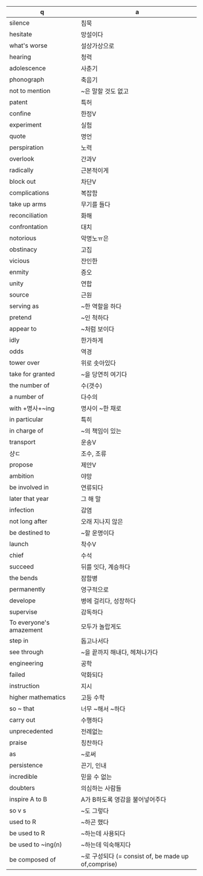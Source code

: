 q | a
---|---
silence		| 침묵
hesitate	| 망설이다
what's worse	| 설상가상으로
hearing		| 청력
adolescence	| 사춘기
phonograph	| 축음기
not to mention	| ~은 말할 것도 없고
patent		| 특허
confine		| 한정V
experiment	| 실험
quote		| 명언
perspiration	| 노력
overlook	| 간과V
radically	| 근본적이게
block out	| 차단V
complications	| 복잡함
take up arms	| 무기를 들다
reconciliation	| 화해
confrontation	| 대치
notorious	| 악명노ㅠ은
obstinacy	| 고집
vicious		| 잔인한
enmity		| 증오
unity		| 연합
source		| 근원
serving as	| ~한 역할을 하다
pretend		| ~인 척하다
appear to	| ~처럼 보이다
idly		| 한가하게
odds		| 역경
tower over	| 위로 솟아있다
take for granted	| ~을 당연히 여기다
the number of	| 수(갯수)
a number of	| 다수의
with +명사+~ing	| 명사이 ~한 채로
in particular	| 특히
in charge of	| ~의 책임이 있는
transport	| 운송V
샹ㄷ		| 조수, 조류
propose		| 제안V
ambition	| 야망
be involved in	| 연류되다
later that year	| 그 해 말
infection	| 감염
not long after	| 오래 지나지 않은
be destined to	| ~할 운명이다
launch		| 착수V
chief		| 수석
succeed		| 뒤를 잇다, 계승하다
the bends	| 잠함병
permanently	| 영구적으로
develope	| 병에 걸리다, 성장하다
supervise	| 감독하다
To everyone's amazement	| 모두가 놀랍게도
step in		| 돕고나서다
see through	| ~을 끝까지 해내다, 헤쳐나가다
engineering	| 공학
failed		| 악화되다
instruction	| 지시
higher mathematics	| 고등 수학
so ~ that	| 너무 ~해서 ~하다
carry out	| 수행하다
unprecedented	| 전례없는
praise		| 칭찬하다
as		| ~로써
persistence	| 끈기, 인내
incredible	| 믿을 수 없는
doubters	| 의심하는 사람들
inspire A to B	| A가 B하도록 영감을 불어넣어주다
so v s		| ~도 그렇다
used to R	| ~하곤 했다
be used to R	| ~하는데 사용되다
be used to ~ing(n)	| ~하는데 익숙해지다
be composed of	| ~로 구성되다 (= consist of, be made up of,comprise)
